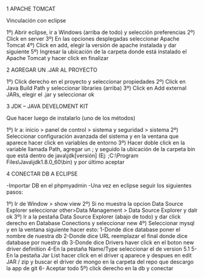 1	APACHE TOMCAT

Vinculación con eclipse

1º) Abrir eclipse, ir a Windows (arriba de todo) y selección preferencias
2º) Click en server
3º) En las opciones desplegadas seleccionar Apache Tomcat
4º) Click en add, elegir la versión de apache instalada y dar siguiente
5º) Ingresar la ubicación de la carpeta donde está instalado el Apache Tomcat y hacer click en finalizar

2	AGREGAR UN .JAR AL PROYECTO

1º) Click derecho en el proyecto y seleccionar propiedades
2º) Click en Java Build Path y seleccionar libraries (arriba)
3º) Click en  Add external JARs, elegir el .jar y seleccionar ok

3	JDK – JAVA DEVELOMENT KIT

Que hacer luego de instalarlo (uno de los métodos)

1º) Ir a: inicio > panel de control > sistema y seguridad > sistema
2º) Seleccionar configuración avanzada del sistema y en la ventana que aparece hacer click en variables de entorno
3º) Hacer doble click en la variable llamada Path, agregar un ; y seguido la ubicación de la carpeta bin que está dentro de java\jdk[versión] (Ej: ;C:\Program Files\Java\jdk1.8.0_60\bin) y por último aceptar

4 CONECTAR DB A ECLIPSE

-Importar DB en el phpmyadmin
-Una vez en eclipse seguir los siguientes pasos:

1º) Ir de Window > show view
2º) Si no muestra la opcion Data Source Explorer seleccionar other>Data Management > Data Source Explorer y dalr ok
3º) Ir a la pestaña Data Source Explorer (abajo de todo) y dar click derecho en Database Conections y seleccionar new
4º) Seleccionar mysql y en la ventana siguiente hacer esto:
  1-Donde dice database poner el nombre de nuestra db
  2-Donde dice URL reemplazar el final donde dice database por nuestra db
  3-Donde dice Drivers haver click en el boton new driver definition
  4-En la pestaña Name/Type seleccionar el de version 5.1
  5-En la pestaña Jar List hacer click en el driver q aparece y despues en edit JAR / zip y buscar el driver de mongo en la carpeta del repo que descargo la app de git
  6- Aceptar todo
5º) click derecho en la db y conectar

